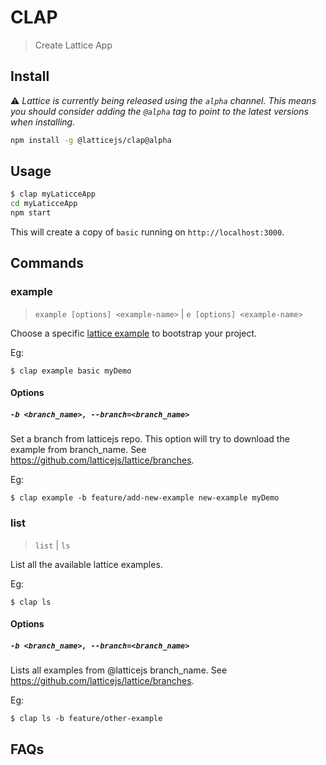 # CLAP 

> Create Lattice App

## Install

:warning: *Lattice is currently being released using the `alpha` channel. This means you should consider adding the `@alpha` tag to point to the latest versions when installing.*

```bash
npm install -g @latticejs/clap@alpha
```

## Usage

```bash
$ clap myLaticceApp
cd myLaticceApp
npm start
```
This will create a copy of `basic` running on `http://localhost:3000`.

## Commands 

### example

> `example [options] <example-name>` | `e [options] <example-name>`

Choose a specific [lattice example](/examples) to bootstrap your project.

Eg:

`$ clap example basic myDemo`

#### Options

##### `-b <branch_name>, --branch=<branch_name>`
Set a branch from latticejs repo. This option will try to download the example from branch_name. See https://github.com/latticejs/lattice/branches.

Eg:

`$ clap example -b feature/add-new-example new-example myDemo`


### list 

> `list` | `ls`

List all the available lattice examples.

Eg:

`$ clap ls`

#### Options

##### `-b <branch_name>, --branch=<branch_name>`
Lists all examples from @latticejs branch_name. See https://github.com/latticejs/lattice/branches.

Eg:

`$ clap ls -b feature/other-example`

## FAQs

